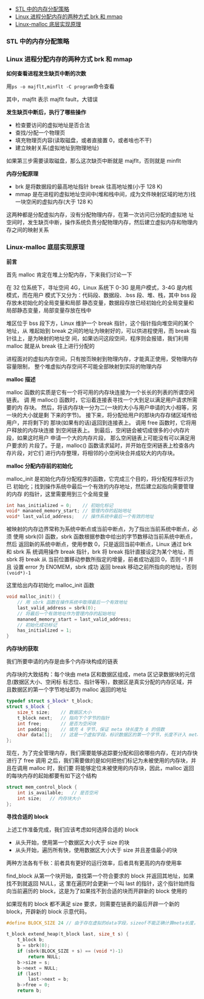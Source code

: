 * [STL 中的内存分配策略](#stl-中的内存分配策略)
* [Linux 进程分配内存的两种方式 brk 和 mmap](#linux-进程分配内存的两种方式-brk-和-mmap)
* [Linux-malloc 底层实现原理](#linuxmalloc-底层实现原理)

### STL 中的内存分配策略

### Linux 进程分配内存的两种方式 brk 和 mmap

**如何查看进程发生缺页中断的次数**

用`ps -o majflt,minflt -C program`命令查看

其中，majflt 表示 majflt fault，大错误

**发生缺页中断后，执行了哪些操作**

- 检查要访问的虚拟地址是否合法
- 查找/分配一个物理页
- 填充物理页内容(读取磁盘，或者直接置 0，或者啥也不干)
- 建立映射关系(虚拟地址到物理地址)

如果第三步需要读取磁盘，那么这次缺页中断就是 majflt，否则就是 minflt

**内存分配原理**

- brk 是将数据段的最高地址指针 break 往高地址推(小于 128 K)
- mmap 是在进程的虚拟地址空间中(堆和栈中间，成为文件映射区域的地方)找一块空闲的虚拟内存(大于 128 K)

这两种都是分配虚拟内存，没有分配物理内存，在第一次访问已分配的虚拟地
址空间时，发生缺页中断，操作系统负责分配物理内存，然后建立虚拟内存和物理内存之间的映射关系

### Linux-malloc 底层实现原理

**前言**

首先 malloc 肯定在堆上分配内存，下来我们讨论一下

在 32 位系统下，寻址空间 4G，Linux 系统下 0-3G 是用户模式，3-4G 是内核模式，而在用户
模式下又分为：代码段、数据段、.bss 段、堆、栈，其中 bss 段存放未初始化的全局变量和局部
静态变量，数据段存放已经初始化的全局变量和局部静态变量，局部变量存放在栈中

堆区位于 bss 段下方，Linux 维护一个 break 指针，这个指针指向堆空间的某个地址，从
堆起始到 break 之间的地址为映射好的，可以供进程使用，而 break 指针往上，是为映射的地址空
间，如果访问这段空间，程序则会报错，我们利用 malloc 就是从 break 往上进行分配的

进程面对的虚拟内存空间，只有按页映射到物理内存，才能真正使用，受物理内存容量限制，
整个堆虚拟内存空间不可能全部映射到实际的物理内存

**malloc 描述**

malloc 函数的实质是它有一个将可用的内存块连接为一个长长的列表的所谓空闲链表。 调
用 malloc() 函数时，它沿着连接表寻找一个大到足以满足用户请求所需要的内
存块。 然后，将该内存块一分为二(一块的大小与用户申请的大小相等，另一块的大小就是剩
下来的字节)。 接下来，将分配给用户的那块内存存储区域传给用户，并将剩下的
那块(如果有的话)返回到连接表上。 调用 free 函数时，它将用户释放的内存块连接
到空闲链表上。 到最后，空闲链会被切成很多的小内存片段，如果这时用户
申请一个大的内存片段， 那么空闲链表上可能没有可以满足用户要求的
片段了。于是，malloc() 函数请求延时，并开始在空闲链表上检查各内存片段，对它们
进行内存整理，将相邻的小空闲块合并成较大的内存块。

**malloc 分配内存前的初始化**

malloc_init 是初始化内存分配程序的函数，它完成三个目的，将分配程序标识为已
初始化；找到操作系统中最后一个有效的内存地址，然后建立起指向需要管理的内存
的指针，这里需要用到三个全局变量

```cpp
int has_initialized = 0;    // 初始化标记
void* mananed_memory_start; // 管理内存的起始地址
void* last_valid_address;   // 操作系统中最后一个有效的地址
```

被映射的内存边界常称为系统中断点或当前中断点，为了指出当前系统中断点，必须
使用 sbrk(0) 函数，sbrk 函数根据参数中给出的字节数移动当前系统中断点，然后
返回新的系统中断点，使用参数 0，只是返回当前中断点，Linux 通过 brk 和 sbrk 系
统调用操作 break 指针，brk 将 break 指针直接设定为某个地址，而 sbrk 将 break 从
当前位置移动参数所指定的增量，前者成功返回 0，否则 -1 并且 设置 error 为 ENOMEM，sbrk 成功
返回 break 移动之前所指向的地址，否则 `(void*)-1`

这里给出内存初始化 malloc_init 函数

```cpp
void malloc_init() {
    // 用 sbrk 函数在操作系统中取得最后一个有效地址
    last_valid_address = sbrk(0);
    // 将最后一个有效地址作为管理内存的起始地址
    mananed_memory_start = last_valid_address;
    // 初始化成功标记
    has_initialized = 1;
}
```

**内存块的获取**

我们所要申请的内存是由多个内存块构成的链表

内存块的大致结构：每个块由 meta 区和数据区组成，meta 区记录数据块的元信息(数据区大小、空闲标
标志位、指针等等)，数据区是真实分配的内存区域，并且数据区的第一个字节地址即为 malloc 返回的地址

```cpp
typedef struct s_block* t_block;
struct s_block {
    size_t size;    // 数据区大小
    t_block next;   // 指向下个字节的指针
    int free;       // 是否为空闲块
    int padding;    // 填充 4 字节，保证 meta 块长度为 8 的倍数
    char data[1];   // 这是一个虚拟字段，标识数据区的第一个字节，长度不计入 meta
};
```

现在，为了完全管理内存，我们需要能够追踪要分配和回收哪些内存，在对内存快进行了 free 调用
之后，我们需要做的是如何把他们标记为未被使用的内存块，并且在调用 malloc 时，我们要
将能够定位未被使用的内存块，因此，malloc 返回的每块内存的起始都要有如下这个结构

```cpp
struct mem_control_block {
    int is_available;   // 是否空闲
    int size;   // 内存块大小
};
```

**寻找合适的 block**

上述工作准备完成，我们应该考虑如何选择合适的 block

- 从头开始，使用第一个数据区大小大于 size 的块
- 从头开始，遍历所有快，使用数据区大小大于 size 并且差值最小的块

两种方法各有千秋：前者具有更好的运行效率，后者具有更高的内存使用率

find_block 从第一个块开始，查找第一个符合要求的 block 并返回其地址，如果找不到就返回 NULL，这
里在遍历时会更新一个叫 last 的指针，这个指针始终指向当前遍历的 block，这是为了如果找不到合适的块而开辟新的 block 使用的

如果现有的 block 都不满足 size 要求，则需要在链表的最后开辟一个新的 block，开辟新的 block 示意代码，

```cpp
#define BLOCK_SIZE 24 // 由于存在虚拟的data字段，sizeof不能正确计算meta长度，这里手工设置
 
t_block extend_heap(t_block last, size_t s) {
    t_block b;
    b = sbrk(0);
    if (sbrk(BLOCK_SIZE + s) == (void *)-1)
        return NULL;
    b->size = s;
    b->next = NULL;
    if (last)
        last->next = b;
    b->free = 0;
    return b;
```
